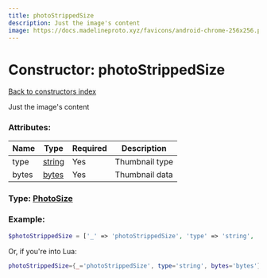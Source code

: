 ```yaml
---
title: photoStrippedSize
description: Just the image's content
image: https://docs.madelineproto.xyz/favicons/android-chrome-256x256.png
---
```

# Constructor: photoStrippedSize  
[Back to constructors index](index.md)



Just the image's content

### Attributes:

| Name     |    Type       | Required | Description |
|----------|---------------|----------|-------------|
|type|[string](../types/string.md) | Yes|Thumbnail type|
|bytes|[bytes](../types/bytes.md) | Yes|Thumbnail data|



### Type: [PhotoSize](../types/PhotoSize.md)


### Example:

```php
$photoStrippedSize = ['_' => 'photoStrippedSize', 'type' => 'string', 'bytes' => 'bytes'];
```  


Or, if you're into Lua:

```lua
photoStrippedSize={_='photoStrippedSize', type='string', bytes='bytes'}

```


